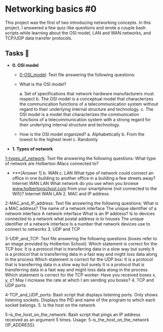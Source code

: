 # Networking basics #0

This project was the first of two introducing networking concepts. In this project, I answered a few quiz-like questions and wrote a couple bash scripts while learning about the OSI model, LAN and WAN networks, and TCP/UDP data transfer protocols.

## Tasks 📃

- **0. OSI model**

  - [0-OSI_model](https://alx-intranet.hbtn.io/rltoken/k2uCsynicuNbu1cAQhXqVQ): Text file answering the following questions:
  - What is the OSI model?

    a. Set of specifications that network hardware manufacturers must respect
    b. The OSI model is a conceptual model that characterizes the communication functions of a telecommunication system without regard to their underlying internal structure and technology.
    c. The OSI model is a model that characterizes the communication functions of a telecommunication system with a strong regard for their underlying internal structure and technology.

  - How is the OSI model organized?
    a. Alphabetically
    b. From the lowest to the highest level
    c. Randomly

- **1. Types of network**

[1-types_of_network](https://github.com/bdbaraban/holberton-system_engineering-devops/blob/master/0x07-networking_basics/1-types_of_network): Text file answering the following questions:
What type of network are Holberton iMacs connected to?

- \*\*\*[Answer 1]
  b. WAN
  c. LAN
  What type of network could connect an office in one building to another office in a building a few streets away?
  Internet
  WAN
  LAN
  What network do you use when you browse www.holbertonschool.com from your smartphone (not connected to the Wifi)?
  Internet
  WAN
  LAN 2. MAC and IP address

2-MAC_and_IP_address: Text file answering the following questions:
What is a MAC address?
The name of a network interface
The unique identifier of a network interface
A network interface
What is an IP address?
Is to devices connected to a network what postal address is to houses
The unique identifier of a network interface
Is a number that network devices use to connect to networks 3. UDP and TCP

3-UDP_and_TCP: Text file answering the following questions (boxes refer to an image provided by Holberton School):
Which statement is correct for the TCP box:
It is a protocol that is transferring data in a slow way but surely
It is a protocol that is transferring data in a fast way and might loss data along in the process
Which statement is correct for the UDP box:
It is a protocol that is transferring data in a slow way but surely
It is a protocol that is transferring data in a fast way and might loss data along in the process
Which statement is correct for the TCP worker:
Have you received boxes x, y, z?
May I increase the rate at which I am sending you boxes? 4. TCP and UDP ports

4-TCP_and_UDP_ports: Bash script that displays listening ports.
Only shows listening sockets.
Displays the PID and name of the program to which each socket belongs. 5. Is the host on the network

5-is_the_host_on_the_network: Bash script that pings an IP address received as an argument 5 times.
Usage: 5-is_the_host_on_the_network {IP_ADDRESS}.
